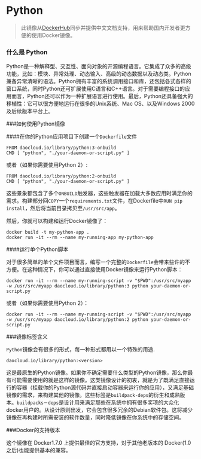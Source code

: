 # Python
> 此镜像从[DockerHub](https://registry.hub.docker.com/_/python/)同步并提供中文文档支持，用来帮助国内开发者更方便的使用Docker镜像。

### 什么是 Python

Python是一种解释型、交互性、面向对象的开源编程语言。它集成了众多的高级功能，比如：模块、异常处理、动态输入、高级的动态数据以及动态类。Python兼备异常清晰的语法。Python拥有丰富的系统调用接口和库，还包括各式各样的窗口系统，同时Python还可扩展使用C语言和C++语言。对于需要编程接口的应用而言，Python还可以作为一种扩展语言进行使用。最后，Python还具备强大的移植性：它可以很方便地运行在很多的Unix系统、Mac OS、以及Windows 2000及后续版本平台上。

###如何使用Python镜像

####在你的Python应用项目下创建一个`Dockerfile`文件
```
FROM daocloud.io/library/python:3-onbuild
CMD [ "python", "./your-daemon-or-script.py" ]
```

或者（如果你需要使用Python 2）:

```
FROM daocloud.io/library/python:2-onbuild
CMD [ "python", "./your-daemon-or-script.py" ]
```

这些景象都包含了多个`ONBUILD`触发器，这些触发器在加载大多数应用时满足你的需求。构建部分回`COPY`一个`requirements.txt`文件，在Dockerfile中`RUN pip install`，然后将当前目录拷贝至`/usr/src/app`。

然后，你就可以构建和运行Docker镜像了：

```
docker build -t my-python-app .
docker run -it --rm --name my-running-app my-python-app
```

####运行单个Python脚本

对于很多简单的单个文件项目而言，编写一个完整的`Dockerfile`会带来些许的不方便。在这种情况下，你可以通过直接使用Docker镜像来运行Python脚本：

```
docker run -it --rm --name my-running-script -v "$PWD":/usr/src/myapp -w /usr/src/myapp daocloud.io/library/python:3 python your-daemon-or-script.py
```

或者（如果你需要使用Python 2）：

```
docker run -it --rm --name my-running-script -v "$PWD":/usr/src/myapp -w /usr/src/myapp daocloud.io/library/python:2 python your-daemon-or-script.py
```

###镜像标签含义

`Python`镜像会有很多的形式，每一种形式都用以一个特殊的用途.

`daocloud.io/library/python:<version>`

这是最原生的Python镜像。如果你不确定需要什么类型的Python镜像，那么你最有可能需要使用的就是这样的镜像。这类镜像设计的初衷，就是为了既满足直接运行的容器（挂载你的Python源代码并直接启动容器来运行你的应用），又满足基础镜像的需求，来构建其他的镜像。这些标签是`buildpack-deps`的衍生和成熟版本。`buildpacks－deps`是设计用来满足那些在系统中拥有很多奖项的大众化docker用户的。从设计原则出发，它会包含很多冗余的Debian软件包。这将减少镜像在再构建时所需安装的软件数量，同时降低镜像在你系统中的存储空间。

###Docker的支持版本

这个镜像在 Docker1.7.0 上提供最佳的官方支持，对于其他老版本的 Docker(1.0之后)也能提供基本的兼容。